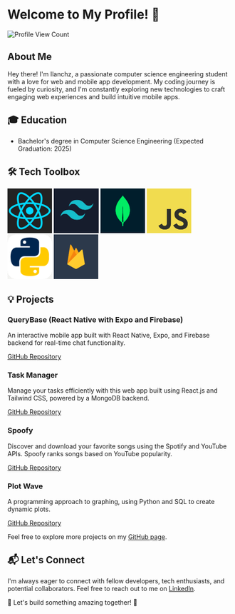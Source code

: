 # Welcome to My Profile! 🚀

![Profile View Count](https://komarev.com/ghpvc/?username=Ilanchz&label=Profile-View-Count)

## About Me

Hey there! I'm Ilanchz, a passionate computer science engineering student with a love for web and mobile app development. My coding journey is fueled by curiosity, and I'm constantly exploring new technologies to craft engaging web experiences and build intuitive mobile apps.

## 🎓 Education

- Bachelor's degree in Computer Science Engineering (Expected Graduation: 2025)

## 🛠️ Tech Toolbox

![React Logo](logos/react_logo.png) ![Tailwind CSS Logo](logos/tailwind.jpg) ![MongoDB Logo](logos/mongo.jpg) ![JavaScript Logo](logos/javascript.jpg) ![Python Logo](logos/python.jpg) ![Firebase Logo](logos/firebase.png)

## 💡 Projects

### QueryBase (React Native with Expo and Firebase)

An interactive mobile app built with React Native, Expo, and Firebase backend for real-time chat functionality.

[GitHub Repository](https://github.com/Ilanchz/QueryBase---React-Native-Application)

### Task Manager

Manage your tasks efficiently with this web app built using React.js and Tailwind CSS, powered by a MongoDB backend.

[GitHub Repository](https://github.com/Ilanchz/Task-Manager)

### Spoofy

Discover and download your favorite songs using the Spotify and YouTube APIs. Spoofy ranks songs based on YouTube popularity.

[GitHub Repository](https://github.com/Ilanchz/Spoofy)

### Plot Wave

A programming approach to graphing, using Python and SQL to create dynamic plots.

[GitHub Repository](https://github.com/Ilanchz/Plot-Wave-A-programming-approach-to-graphing)


Feel free to explore more projects on my [GitHub page](https://github.com/Ilanchz).

## 📬 Let's Connect

I'm always eager to connect with fellow developers, tech enthusiasts, and potential collaborators. Feel free to reach out to me on [LinkedIn](https://www.linkedin.com/in/ilanchezhiyan-v-78876326a/).

🌟 Let's build something amazing together! 🌟
